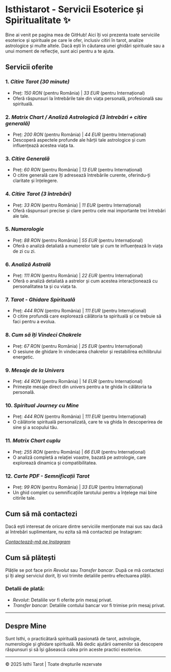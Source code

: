 # Isthistarot - Servicii Esoterice și Spiritualitate ✨

Bine ai venit pe pagina mea de GitHub! Aici îți voi prezenta toate serviciile esoterice și spirituale pe care le ofer, inclusiv citiri în tarot, analize astrologice și multe altele. Dacă ești în căutarea unei ghidări spirituale sau a unui moment de reflecție, sunt aici pentru a te ajuta.

## Servicii oferite

### 1. *Citire Tarot (30 minute)*
   - Preț: *150 RON* (pentru România) | *33 EUR* (pentru Internațional)
   - Oferă răspunsuri la întrebările tale din viața personală, profesională sau spirituală.

### 2. *Matrix Chart / Analiză Astrologică (3 întrebări + citire generală)*
   - Preț: *200 RON* (pentru România) | *44 EUR* (pentru Internațional)
   - Descoperă aspectele profunde ale hărții tale astrologice și cum influențează acestea viața ta.

### 3. *Citire Generală*
   - Preț: *60 RON* (pentru România) | *13 EUR* (pentru Internațional)
   - O citire generală care îți adresează întrebările curente, oferindu-ți claritate și înțelegere.

### 4. *Citire Tarot (3 întrebări)*
   - Preț: *33 RON* (pentru România) | *11 EUR* (pentru Internațional)
   - Oferă răspunsuri precise și clare pentru cele mai importante trei întrebări ale tale.

### 5. *Numerologie*
   - Preț: *88 RON* (pentru România) | *55 EUR* (pentru Internațional)
   - Oferă o analiză detaliată a numerelor tale și cum te influențează în viața de zi cu zi.

### 6. *Analiză Astrală*
   - Preț: *111 RON* (pentru România) | *22 EUR* (pentru Internațional)
   - Oferă o analiză detaliată a astrelor și cum acestea interacționează cu personalitatea ta și cu viața ta.

### 7. *Tarot - Ghidare Spirituală*
   - Preț: *444 RON* (pentru România) | *111 EUR* (pentru Internațional)
   - O citire profundă care explorează călătoria ta spirituală și ce trebuie să faci pentru a evolua.

### 8. *Cum să îți Vindeci Chakrele*
   - Preț: *67 RON* (pentru România) | *25 EUR* (pentru Internațional)
   - O sesiune de ghidare în vindecarea chakrelor și restabilirea echilibrului energetic.

### 9. *Mesaje de la Univers*
   - Preț: *44 RON* (pentru România) | *14 EUR* (pentru Internațional)
   - Primește mesaje direct din univers pentru a te ghida în călătoria ta personală.

### 10. *Spiritual Journey cu Mine*
   - Preț: *444 RON* (pentru România) | *111 EUR* (pentru Internațional)
   - O călătorie spirituală personalizată, care te va ghida în descoperirea de sine și a scopului tău.

### 11. *Matrix Chart cuplu*
   - Preț: *255 RON* (pentru România) | *66 EUR* (pentru Internațional)
   - O analiză completă a relației voastre, bazată pe astrologie, care explorează dinamica și compatibilitatea.

### 12. *Carte PDF - Semnificații Tarot*
   - Preț: *99 RON* (pentru România) | *33 EUR* (pentru Internațional)
   - Un ghid complet cu semnificațiile tarotului pentru a înțelege mai bine citirile tale.

## Cum să mă contactezi

Dacă ești interesat de oricare dintre serviciile menționate mai sus sau dacă ai întrebări suplimentare, nu ezita să mă contactezi pe Instagram:

[*Contactează-mă pe Instagram*](https://www.instagram.com/isthistarot/)

## Cum să plătești

Plățile se pot face prin *Revolut* sau *Transfer bancar*. După ce mă contactezi și îți alegi serviciul dorit, îți voi trimite detaliile pentru efectuarea plății. 

### Detalii de plată:
- *Revolut*: Detaliile vor fi oferite prin mesaj privat.
- *Transfer bancar*: Detaliile contului bancar vor fi trimise prin mesaj privat.

---

## Despre Mine

Sunt Isthi, o practicătară spirituală pasionată de tarot, astrologie, numerologie și ghidare spirituală. Mă dedic ajutării oamenilor să descopere răspunsuri și să își găsească calea prin aceste practici esoterice.

---

© 2025 Isthi Tarot | Toate drepturile rezervate
